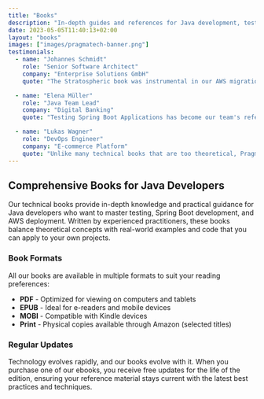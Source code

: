 ```yaml
---
title: "Books"
description: "In-depth guides and references for Java development, testing, and cloud deployment"
date: 2023-05-05T11:40:13+02:00
layout: "books"
images: ["images/pragmatech-banner.png"]
testimonials:
  - name: "Johannes Schmidt"
    role: "Senior Software Architect"
    company: "Enterprise Solutions GmbH"
    quote: "The Stratospheric book was instrumental in our AWS migration. The step-by-step approach and clear explanations made a complex process manageable for our entire team."

  - name: "Elena Müller"
    role: "Java Team Lead"
    company: "Digital Banking"
    quote: "Testing Spring Boot Applications has become our team's reference guide. The practical examples and patterns have helped us establish a robust testing strategy that has significantly improved our code quality."

  - name: "Lukas Wagner"
    role: "DevOps Engineer"
    company: "E-commerce Platform"
    quote: "Unlike many technical books that are too theoretical, PragmaTech's books provide concrete, usable examples that you can immediately apply. The code samples alone are worth the price."
---
```


## Comprehensive Books for Java Developers

Our technical books provide in-depth knowledge and practical guidance for Java developers who want to master testing, Spring Boot development, and AWS deployment. Written by experienced practitioners, these books balance theoretical concepts with real-world examples and code that you can apply to your own projects.

### Book Formats

All our books are available in multiple formats to suit your reading preferences:

- **PDF** - Optimized for viewing on computers and tablets
- **EPUB** - Ideal for e-readers and mobile devices
- **MOBI** - Compatible with Kindle devices
- **Print** - Physical copies available through Amazon (selected titles)

### Regular Updates

Technology evolves rapidly, and our books evolve with it. When you purchase one of our ebooks, you receive free updates for the life of the edition, ensuring your reference material stays current with the latest best practices and techniques.
